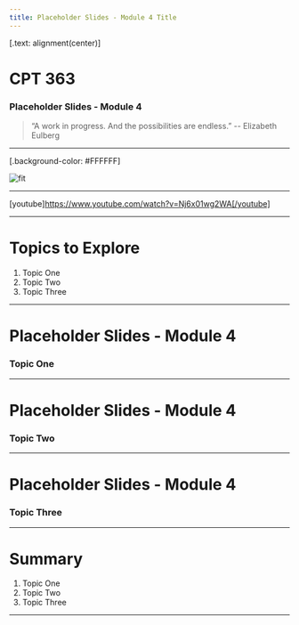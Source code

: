 ```yaml
---
title: Placeholder Slides - Module 4 Title
---
```


[.text: alignment(center)]

# CPT 363

### Placeholder Slides - Module 4

> “A work in progress. And the possibilities are endless.”
-- Elizabeth Eulberg

---

[.background-color: #FFFFFF]

![fit](https://hibbittsdesign.org/images/ux-toolkit-8-no-numbers.png "Diagram of user experience design process/techniques")

---

[youtube]https://www.youtube.com/watch?v=Nj6x01wg2WA[/youtube]

---

# Topics to Explore
1. Topic One  
2. Topic Two   
3. Topic Three  

---

# Placeholder Slides - Module 4

### Topic One

---

# Placeholder Slides - Module 4

### Topic Two

---

# Placeholder Slides - Module 4

### Topic Three

---

# Summary
1. Topic One  
2. Topic Two   
3. Topic Three  

---
